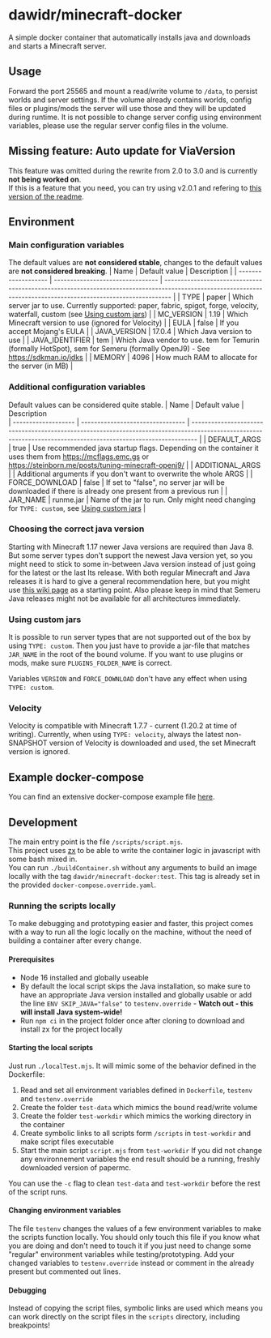 # dawidr/minecraft-docker
A simple docker container that automatically installs java and downloads and starts a Minecraft server.

## Usage
Forward the port 25565 and mount a read/write volume to `/data`, to persist worlds and server settings. If the volume already contains worlds, config files or plugins/mods the server will use those and they will be updated during runtime. It is not possible to change server config using environment variables, please use the regular server config files in the volume.

## Missing feature: Auto update for ViaVersion

This feature was omitted during the rewrite from 2.0 to 3.0 and is currently **not being worked on**.  
If this is a feature that you need, you can try using v2.0.1 and refering to [this version of the readme](https://github.com/drusin/minecraft-docker/blob/e5e1e6f8a933a2b3a6149d0d29fb57d71071d5d3/README.md).
## Environment
### Main configuration variables
The default values are **not considered stable**, changes to the default values are **not considered breaking**.
| Name                | Default value                    | Description                                                                                                                                                    |
| ------------------- | -------------------------------- | -------------------------------------------------------------------------------------------------------------------------------------------------------------- |
| TYPE                | paper                            | Which server jar to use. Currently supported: paper, fabric, spigot, forge, velocity, waterfall, custom (see [Using custom jars](#using-custom-jars))                    |
| MC_VERSION          | 1.19                             | Which Minecraft version to use (ignored for Velocity)                                                                                                                                 |
| EULA                | false                            | If you accept Mojang's EULA                                                                                                                                    |
| JAVA_VERSION        | 17.0.4                           | Which Java version to use                                                                                                                                      |
| JAVA_IDENTIFIER     | tem                              | Which Java vendor to use. tem for Temurin (formally HotSpot), sem for Semeru (formally OpenJ9) - See https://sdkman.io/jdks                                                                 |
| MEMORY              | 4096                             | How much RAM to allocate for the server (in MB)                                                                                                                |
### Additional configuration variables
Default values can be considered quite stable.
| Name                | Default value                    | Description                                                                                      
| ------------------- | -------------------------------- | -------------------------------------------------------------------------------------------------------------------------------------------------------------- |
| DEFAULT_ARGS        | true                             | Use recommended java startup flags. Depending on the container it uses them from https://mcflags.emc.gs or https://steinborn.me/posts/tuning-minecraft-openj9/ |
| ADDITIONAL_ARGS     |                                  | Additional arguments if you don't want to overwrite the whole ARGS                                                                                             |
| FORCE_DOWNLOAD      | false                            | If set to "false", no server jar will be downloaded if there is already one present from a previous run                                                        |
| JAR_NAME            | runme.jar                        | Name of the jar to run. Only might need changing for `TYPE: custom`, see [Using custom jars](#using-custom-jars)                                               |

### Choosing the correct java version
Starting with Minecraft 1.17 newer Java versions are required than Java 8. But some server types don't support the newest Java version yet, so you might need to stick to some in-between Java version instead of just going for the latest or the last lts release. With both regular Minecraft and Java releases it is hard to give a general recommendation here, but you might use [this wiki page](https://minecraft.fandom.com/wiki/Tutorials/Update_Java#Why_update?) as a starting point.
Also please keep in mind that Semeru Java releases might not be available for all architectures immediately.

### Using custom jars
It is possible to run server types that are not supported out of the box by using `TYPE: custom`. Then you just have to provide a jar-file that matches `JAR_NAME` in the root of the bound volume.
If you want to use plugins or mods, make sure `PLUGINS_FOLDER_NAME` is correct.

Variables `VERSION` and `FORCE_DOWNLOAD` don't have any effect when using `TYPE: custom`.

### Velocity
Velocity is compatible with Minecraft 1.7.7 - current (1.20.2 at time of writing). Currently, when using `TYPE: velocity`, always the latest non-SNAPSHOT version of Velocity is downloaded and used, the set Minecraft version is ignored.

## Example docker-compose
You can find an extensive docker-compose example file [here](https://github.com/drusin/minecraft-docker/blob/main/docker-compose.yml).

## Development
The main entry point is the file `/scripts/script.mjs`.  
This project uses [zx](https://github.com/google/zx) to be able to write the container logic in javascript with some bash mixed in.  
You can run `./buildContainer.sh` without any arguments to build an image locally with the tag `dawidr/minecraft-docker:test`. This tag is already set in the provided `docker-compose.override.yaml`.

### Running the scripts locally
To make debugging and prototyping easier and faster, this project comes with a way to run all the logic locally on the machine, without the need of building a container after every change.

#### Prerequisites
* Node 16 installed and globally useable
* By default the local script skips the Java installation, so make sure to have an appropriate Java version installed and globally usable or add the line `ENV SKIP_JAVA="false"` to `testenv.override` - **Watch out - this will install Java system-wide!**
* Run `npm ci` in the project folder once after cloning to download and install zx for the project locally

#### Starting the local scripts
Just run `./localTest.mjs`. It will mimic some of the behavior defined in the Dockerfile:
1. Read and set all environment variables defined in `Dockerfile`, `testenv` and `testenv.override`
2. Create the folder `test-data` which mimics the bound read/write volume
3. Create the folder `test-workdir` which mimics the working directory in the container
4. Create symbolic links to all scripts form `/scripts` in `test-workdir` and make script files executable
5. Start the main script `script.mjs` from `test-workdir`
If you did not change any environnement variables the end result should be a running, freshly downloaded version of papermc.

You can use the `-c` flag to clean `test-data` and `test-workdir` before the rest of the script runs.

#### Changing environment variables
The file `testenv` changes the values of a few environment variables to make the scripts function locally. You should only touch this file if you know what you are doing and don't need to touch it if you just need to change some "regular" environment variables while testing/prototyping. Add your changed variables to `testenv.override` instead or comment in the already present but commented out lines.

#### Debugging
Instead of copying the script files, symbolic links are used which means you can work directly on the script files in the `scripts` directory, including breakpoints!
